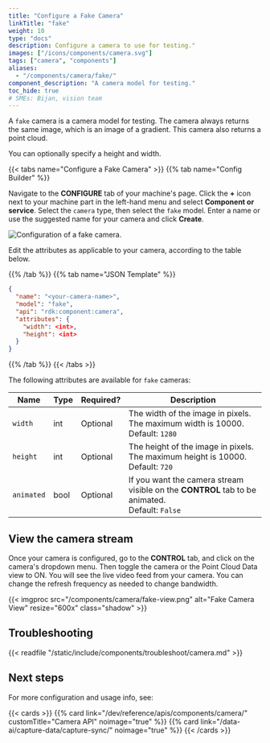 ```yaml
---
title: "Configure a Fake Camera"
linkTitle: "fake"
weight: 10
type: "docs"
description: Configure a camera to use for testing."
images: ["/icons/components/camera.svg"]
tags: ["camera", "components"]
aliases:
  - "/components/camera/fake/"
component_description: "A camera model for testing."
toc_hide: true
# SMEs: Bijan, vision team
---
```


A `fake` camera is a camera model for testing.
The camera always returns the same image, which is an image of a gradient.
This camera also returns a point cloud.

You can optionally specify a height and width.

{{< tabs name="Configure a Fake Camera" >}}
{{% tab name="Config Builder" %}}

Navigate to the **CONFIGURE** tab of your machine's page.
Click the **+** icon next to your machine part in the left-hand menu and select **Component or service**.
Select the `camera` type, then select the `fake` model.
Enter a name or use the suggested name for your camera and click **Create**.

![Configuration of a fake camera.](/components/camera/configure-fake.png)

Edit the attributes as applicable to your camera, according to the table below.

{{% /tab %}}
{{% tab name="JSON Template" %}}

```json {class="line-numbers linkable-line-numbers"}
{
  "name": "<your-camera-name>",
  "model": "fake",
  "api": "rdk:component:camera",
  "attributes": {
    "width": <int>,
    "height": <int>
  }
}
```

{{% /tab %}}
{{< /tabs >}}

The following attributes are available for `fake` cameras:

<!-- prettier-ignore -->
| Name | Type | Required? | Description |
| ---- | ---- | --------- | ----------- |
| `width` | int | Optional | The width of the image in pixels. The maximum width is 10000. <br> Default: `1280` |
| `height` | int | Optional | The height of the image in pixels. The maximum height is 10000. <br> Default: `720` |
| `animated` | bool | Optional | If you want the camera stream visible on the **CONTROL** tab to be animated. <br> Default: `False` |

## View the camera stream

Once your camera is configured, go to the **CONTROL** tab, and click on the camera's dropdown menu.
Then toggle the camera or the Point Cloud Data view to ON.
You will see the live video feed from your camera.
You can change the refresh frequency as needed to change bandwidth.

{{< imgproc src="/components/camera/fake-view.png" alt="Fake Camera View" resize="600x" class="shadow"  >}}

## Troubleshooting

{{< readfile "/static/include/components/troubleshoot/camera.md" >}}

## Next steps

For more configuration and usage info, see:

{{< cards >}}
{{% card link="/dev/reference/apis/components/camera/" customTitle="Camera API" noimage="true" %}}
{{% card link="/data-ai/capture-data/capture-sync/" noimage="true" %}}
{{< /cards >}}
